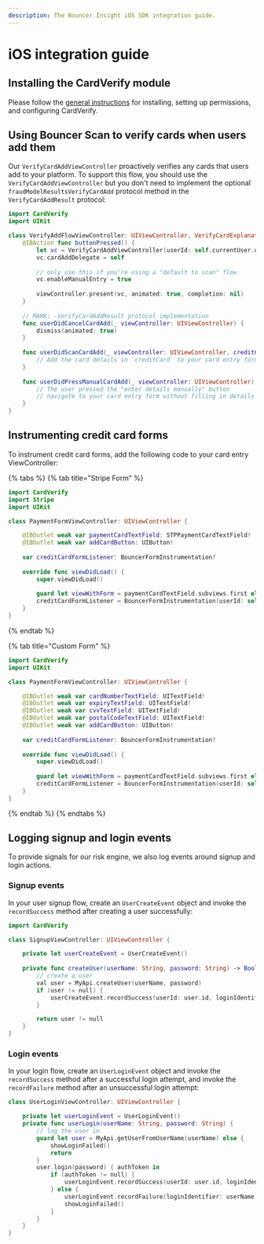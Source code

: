 ```yaml
---
description: The Bouncer Insight iOS SDK integration guide.
---
```


# iOS integration guide

## Installing the CardVerify module

Please follow the [general instructions](../bouncer-scan/verifying-high-risk-cards/ios-integration-guide/) for installing, setting up permissions, and configuring CardVerify.

## Using Bouncer Scan to verify cards when users add them

Our `VerifyCardAddViewController`  proactively verifies any cards that users add to your platform.  To support this flow, you should use the `VerifyCardAddViewController` but you don't need to implement the optional `fraudModelResultsVerifyCardAdd` protocol method in the `VerifyCardAddResult` protocol:

```swift
import CardVerify
import UIKit

class VerifyAddFlowViewController: UIViewController, VerifyCardExplanationResult, VerifyCardAddResult {
    @IBAction func buttonPressed() {
        let vc = VerifyCardAddViewController(userId: self.currentUser.userId)
        vc.cardAddDelegate = self
        
        // only use this if you're using a "default to scan" flow
        vc.enableManualEntry = true
        
        viewController.present(vc, animated: true, completion: nil)
    }
    
    // MARK: -VerifyCardAddResult protocol implementation
    func userDidCancelCardAdd(_ viewController: UIViewController) {
        dismiss(animated: true)
    }
    
    func userDidScanCardAdd(_ viewController: UIViewController, creditCard: CreditCard) {
        // Add the card details in `creditCard` to your card entry form
    }
    
    func userDidPressManualCardAdd(_ viewController: UIViewController) {
        // The user pressed the "enter details manually" button
        // navigate to your card entry form without filling in details
    }
}
```

## Instrumenting credit card forms

To instrument credit card forms, add the following code to your card entry ViewController:

{% tabs %}
{% tab title="Stripe Form" %}
```swift
import CardVerify
import Stripe
import UIKit

class PaymentFormViewController: UIViewController {

    @IBOutlet weak var paymentCardTextField: STPPaymentCardTextField!
    @IBOutlet weak var addCardButton: UIButton!
    
    var creditCardFormListener: BouncerFormInstrumentation?
    
    override func viewDidLoad() {
        super.viewDidLoad()
        
        guard let viewWithForm = paymentCardTextField.subviews.first else { return }
        creditCardFormListener = BouncerFormInstrumentation(userId: self.currentUser.userId, viewWithForm: viewWithForm, fieldOrder: [.cardNumber, .expiry, .cvv, .postalCode], advanceButton: addCardButton)
    }
}
```
{% endtab %}

{% tab title="Custom Form" %}
```swift
import CardVerify
import UIKit

class PaymentFormViewController: UIViewController {

    @IBOutlet weak var cardNumberTextField: UITextField!
    @IBOutlet weak var expiryTextField: UITextField!
    @IBOutlet weak var cvvTextField: UITextField!
    @IBOutlet weak var postalCodeTextField: UITextField!
    @IBOutlet weak var addCardButton: UIButton!
    
    var creditCardFormListener: BouncerFormInstrumentation?
    
    override func viewDidLoad() {
        super.viewDidLoad()
        
        guard let viewWithForm = paymentCardTextField.subviews.first else { return }
        creditCardFormListener = BouncerFormInstrumentation(userId: self.currentUser.userId, cardNumberTextField: cardNumberTextField, expiryTextField: expiryTextField, advanceButton: addCardButton, cvvTextField: cvvTextField, postalCodeTextField: postalCodeTextField)
    }
}
```
{% endtab %}
{% endtabs %}

## Logging signup and login events

To provide signals for our risk engine, we also log events around signup and login actions.

### Signup events

In your user signup flow, create an `UserCreateEvent` object and invoke the `recordSuccess` method after creating a user successfully:

```swift
import CardVerify

class SignupViewController: UIViewController {

    private let userCreateEvent = UserCreateEvent()
    
    private func createUser(userName: String, password: String) -> Bool {
        // create a user
        val user = MyApi.createUser(userName, password)
        if (user != null) {
            userCreateEvent.recordSuccess(userId: user.id, loginIdentifier: userName)
        }

        return user != null
    }
}
```

### Login events

In your login flow, create an `UserLoginEvent` object and invoke the `recordSuccess` method after a successful login attempt, and invoke the `recordFailure` method after an unsuccessful login attempt:

```swift
class UserLoginViewController: UIViewController {

    private let userLoginEvent = UserLoginEvent()
    private func userLogin(userName: String, password: String) {
        // log the user in
        guard let user = MyApi.getUserFromUserName(userName) else {
            showLoginFailed()
            return
        }
        user.login(password) { authToken in
            if (authToken != null) {
                userLoginEvent.recordSuccess(userId: user.id, loginIdentifier: userName)
            } else {
                userLoginEvent.recordFailure(loginIdentifier: userName)
                showLoginFailed()
            }
        }
    }
}
```

